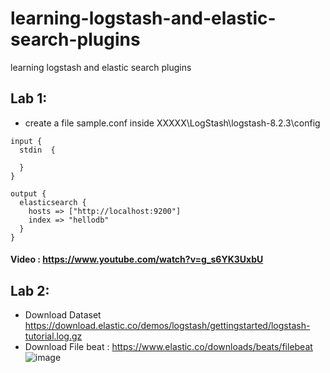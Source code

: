 # learning-logstash-and-elastic-search-plugins
learning logstash and elastic search plugins

## Lab 1:

* create a file sample.conf inside XXXXX\LogStash\logstash-8.2.3\config 
```
input {
  stdin  {
 
  }
}
 
output {
  elasticsearch {
    hosts => ["http://localhost:9200"]
    index => "hellodb"
  }
}
```
#### Video : https://www.youtube.com/watch?v=g_s6YK3UxbU

## Lab 2:

* Download Dataset https://download.elastic.co/demos/logstash/gettingstarted/logstash-tutorial.log.gz
* Download File beat : https://www.elastic.co/downloads/beats/filebeat
![image](https://user-images.githubusercontent.com/39345855/175112903-14525bab-490b-45b7-aeaa-f3eefd6ade45.png)
